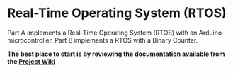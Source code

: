 # Real-Time Operating System (RTOS)

Part A implements a Real-Time Operating System (RTOS) with an Arduino microcontroller. 
Part B implements a RTOS with a Binary Counter.

**The best place to start is by reviewing the documentation available from the [Project Wiki](https://github.com/bizkiwi/rtos/wiki)**
